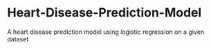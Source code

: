 # Heart-Disease-Prediction-Model
A heart disease prediction model using logistic regression on a given dataset
